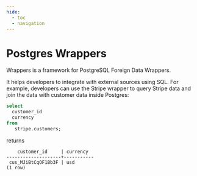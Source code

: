 ```yaml
---
hide:
  - toc
  - navigation
---
```


# Postgres Wrappers

Wrappers is a framework for PostgreSQL Foreign Data Wrappers.

It helps developers to integrate with external sources using SQL. For example, developers can use the Stripe wrapper to query Stripe data and join the data with customer data inside Postgres:

```sql
select
  customer_id
  currency
from
   stripe.customers;
```

returns

```
    customer_id     | currency
--------------------+-----------
 cus_MJiBtCqOF1Bb3F | usd
(1 row)
```
